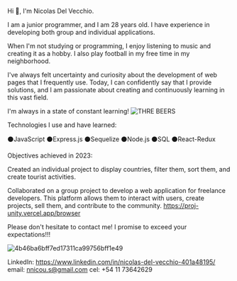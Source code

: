 Hi 👋, I'm Nicolas Del Vecchio.

I am a junior programmer, and I am 28 years old. I have experience in developing both group and individual applications.

When I'm not studying or programming, I enjoy listening to music and creating it as a hobby. I also play football in my free time in my neighborhood.

I've always felt uncertainty and curiosity about the development of web pages that I frequently use. Today, I can confidently say that I provide solutions, and I am passionate about creating and continuously learning in this vast field.

I'm always in a state of constant learning!
![THRE BEERS](https://github.com/caapuu-nico/caapuu-nico/assets/110258555/01408aa5-481e-4913-8a56-abde53b4ac84)

Technologies I use and have learned:

⚫JavaScript
⚫Express.js
⚫Sequelize
⚫Node.js
⚫SQL
⚫React-Redux

Objectives achieved in 2023:

Created an individual project to display countries, filter them, sort them, and create tourist activities.

Collaborated on a group project to develop a web application for freelance developers. This platform allows them to interact with users, create projects, sell them, and contribute to the community.
https://proj-unity.vercel.app/browser

Please don't hesitate to contact me! I promise to exceed your expectations!!!

![4b46ba6bff7ed17311ca99756bff1e49](https://github.com/caapuu-nico/caapuu-nico/assets/110258555/a6ac63b7-b09a-4aa4-9a2d-0341980ab1bd)


LinkedIn: https://www.linkedin.com/in/nicolas-del-vecchio-401a48195/
email: nnicou.s@gmail.com
cel: +54 11 73642629




